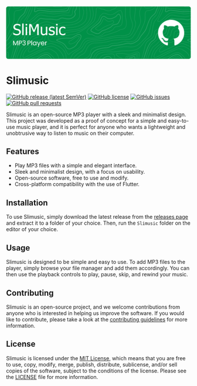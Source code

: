 ![Header](./header.png)
# Slimusic

[![GitHub release (latest SemVer)](https://img.shields.io/github/v/release/MahmoudTurkmani/slimusic?sort=semver)](https://github.com/MahmoudTurkmani/slimusic/releases)
[![GitHub license](https://img.shields.io/github/license/MahmoudTurkmani/slimusic)](LICENSE)
[![GitHub issues](https://img.shields.io/github/issues/MahmoudTurkmani/slimusic)](https://github.com/MahmoudTurkmani/slimusic/issues)
[![GitHub pull requests](https://img.shields.io/github/issues-pr/MahmoudTurkmani/slimusic)](https://github.com/MahmoudTurkmani/slimusic/pulls)

Slimusic is an open-source MP3 player with a sleek and minimalist design. This project was developed as a proof of concept for a simple and easy-to-use music player, and it is perfect for anyone who wants a lightweight and unobtrusive way to listen to music on their computer.

## Features

- Play MP3 files with a simple and elegant interface.
- Sleek and minimalist design, with a focus on usability.
- Open-source software, free to use and modify.
- Cross-platform compatibility with the use of Flutter.

## Installation

To use Slimusic, simply download the latest release from the [releases page](https://github.com/MahmoudTurkmani/slimusic/releases) and extract it to a folder of your choice. Then, run the `Slimusic` folder on the editor of your choice.

## Usage

Slimusic is designed to be simple and easy to use. To add MP3 files to the player, simply browse your file manager and add them accordingly. You can then use the playback controls to play, pause, skip, and rewind your music.

## Contributing

Slimusic is an open-source project, and we welcome contributions from anyone who is interested in helping us improve the software. If you would like to contribute, please take a look at the [contributing guidelines](CONTRIBUTING.md) for more information.

## License

Slimusic is licensed under the [MIT License](LICENSE), which means that you are free to use, copy, modify, merge, publish, distribute, sublicense, and/or sell copies of the software, subject to the conditions of the license. Please see the [LICENSE](LICENSE) file for more information.


